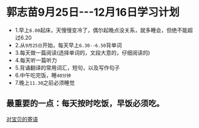 # 郭志苗9月25日---12月16日学习计划
* 1.早上`6.00`起床，天慢慢变冷了，偶尔起晚点没关系，就多睡会，但绝不能超过6.20
* 2.从`9月25日`开始，每天早上`6.30--6.50`背单词
* 3.每天做一篇阅读(选择单词的，文段大意的，仔细阅读的)
* 4.每天听一篇听力
* 5.背诵翻译的常用词汇，短句，以及写作句子
* 6.中午吃完饭，睡`40分钟`
* 7.晚上`11.30`之前必须睡觉
## 最重要的一点：每天按时吃饭，早饭必须吃。
[对宝贝的寄语](https://user.qzone.qq.com/1650043869/infocenter)
